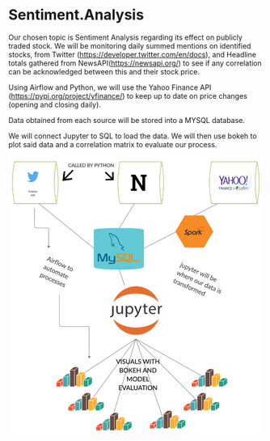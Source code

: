 # Sentiment.Analysis

Our chosen topic is Sentiment Analysis regarding its effect on publicly traded stock. We will be monitoring daily summed mentions on identified stocks, from Twitter (https://developer.twitter.com/en/docs), and Headline totals gathered from NewsAPI(https://newsapi.org/) to see if any correlation can be acknowledged between this and their stock price. 

Using Airflow and Python, we will use the Yahoo Finance API (https://pypi.org/project/yfinance/) to keep up to date on price changes (opening and closing daily).

Data obtained from each source will be stored into a MYSQL database.

We will connect Jupyter to SQL to load the data. We will then use bokeh to plot said data and a correlation matrix to evaluate our process.

![](images/Sentiment_Analysis_Social_Media_Stock.png) 
